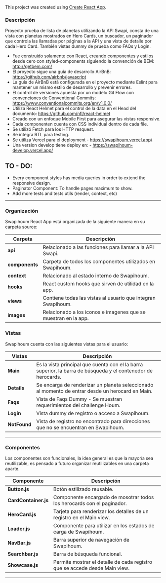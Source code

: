 This project was created using [Create React App](https://github.com/facebookincubator/create-react-app).

### Descripción

Proyecto prueba de lista de planetas utilizando la API Swapi, consta de una vista con planetas mostrados en Hero Cards, un buscador, un paginador que controla las llamadas por páginas a la API y una vista de detalle por cada Hero Card.
También vistas dummy de prueba como FAQs y Login. 

- Fue construido solamente con React, creando componentes y estilos desde cero con styled-components siguiendo la convención de BEM: http://getbem.com/
- El proyecto sigue una guía de desarrollo AirBnB: https://github.com/airbnb/javascript
- La guía de AirBnB está configurada en el proyecto mediante Eslint para mantener un mismo estilo de desarrollo y prevenir errores.
- El control de versiones apuesta por un modelo Git Flow con convenciones de Conventional Commits: https://www.conventionalcommits.org/en/v1.0.0/
- Utiliza React Helmet para el control de la data en el Head del documento: https://github.com/nfl/react-helmet
- Creado con un enfoque Mobile First para asegurar las vistas responsive.
- Cada componenten cuenta con CSS individual dentro de cada file.
- Se utilizó Fetch para los HTTP resquest.
- Se integra RTL para testing.
- Se utiliza Vercel para el deployment - https://swapihoum.vercel.app/
- Una version develop tiene deploy en: - https://swapihoum-develop.vercel.app/

## TO - DO:
- Every component styles has media queries in order to extend the responsive design.
- Paginator Component: To handle pages maximum to show.
- Add more tests and tests utils (render, context, etc)
---

### Organización

Swapihoum React App está organizada de la siguiente manera en su carpeta source:

Carpeta | Descripción
--- | ---
**api** | Relacionado a las funciones para llamar a la API Swapi.
**components** | Carpeta de todos los componentes utilizados en Swapihoum.
**context** | Relacionado al estado interno de Swapihoum.
**hooks** | React custom hooks que sirven de utilidad en la app.
**views** | Contiene todas las vistas al usuario que integran Swapihoum.
**images** | Relacionado a los iconos e imagenes que se muestran en la app.

### Vistas

Swapihoum cuenta con las siguientes vistas para el usuario:

Vistas | Descripción
--- | ---
**Main** | Es la vista principal que cuenta con el la barra superior, la barra de búsqueda y el contenedor de herocards.
**Details** | Se encarga de renderizar un planeta seleccionado al momento de entrar desde un herocard en Main.
**Faqs** | Vista de Faqs Dummy - Se muestran requerimientos del challenge Houm.
**Login** | Vista dummy de registro o acceso a Swapihoum.
**NotFound** | Vista de registro no encontrado para direcciones que no se encuentran en Swapihoum.

---

### Componentes

Los componentes son funcionales, la idea general es que la mayoría sea reutilizable, es pensado a futuro organizar reutilizables en una carpeta aparte.

Componente | Descripción
--- | ---
**Button.js** | Botón estilizado reusable.
**CardContainer.js** | Componente encargado de mosotrar todos los herocards con el paginador.
**HeroCard.js** | Tarjeta para renderizar los detalles de un registro en el Main view.
**Loader.js** | Componente para utilizar en los estados de carga de Swapihoum.
**NavBar.js** | Barra superior de navegación de Swapihoum.
**Searchbar.js** | Barra de búsqueda funcional.
**Showcase.js** | Permite mostrar el detalle de cada registro que se accede desde Main view.

---